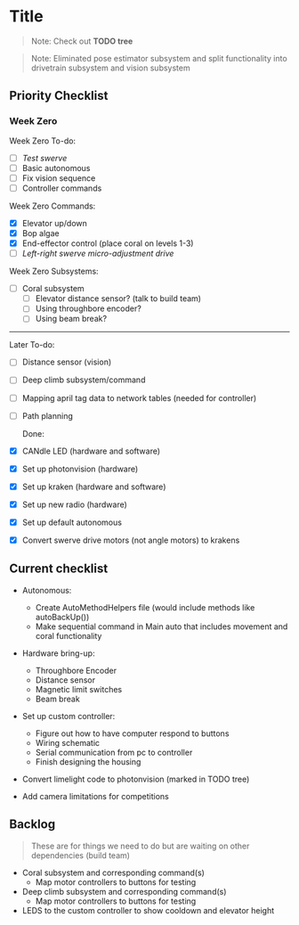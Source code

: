 # Title

> Note: Check out **TODO tree**

> Note: Eliminated pose estimator subsystem and split functionality into drivetrain subsystem and vision subsystem

## Priority Checklist

### Week Zero

Week Zero To-do:
- [ ] *Test swerve*
- [ ] Basic autonomous
- [ ] Fix vision sequence
- [ ] Controller commands

Week Zero Commands:
- [x] Elevator up/down
- [x] Bop algae
- [x] End-effector control (place coral on levels 1-3)
- [ ] *Left-right swerve micro-adjustment drive*

Week Zero Subsystems:
- [ ] Coral subsystem
  - [ ] Elevator distance sensor? (talk to build team)
  - [ ] Using throughbore encoder?
  - [ ] Using beam break?

---

  Later To-do:
- [ ] Distance sensor (vision)
- [ ] Deep climb subsystem/command
- [ ] Mapping april tag data to network tables (needed for controller)
- [ ] Path planning


  Done:
- [x] CANdle LED (hardware and software)
- [x] Set up photonvision (hardware)
- [x] Set up kraken (hardware and software)
- [x] Set up new radio (hardware)
- [x] Set up default autonomous
- [x] Convert swerve drive motors (not angle motors) to krakens


## Current checklist

- Autonomous:
  - Create AutoMethodHelpers file (would include methods like autoBackUp())
  - Make sequential command in Main auto that includes movement and coral functionality

- Hardware bring-up:
  - Throughbore Encoder
  - Distance sensor
  - Magnetic limit switches
  - Beam break

- Set up custom controller:
  - Figure out how to have computer respond to buttons
  - Wiring schematic
  - Serial communication from pc to controller
  - Finish designing the housing

- Convert limelight code to photonvision (marked in TODO tree)
- Add camera limitations for competitions

## Backlog

> These are for things we need to do but are waiting on other dependencies (build team)

- Coral subsystem and corresponding command(s)
  - Map motor controllers to buttons for testing
- Deep climb subsystem and corresponding command(s)
  - Map motor controllers to buttons for testing
- LEDS to the custom controller to show cooldown and elevator height